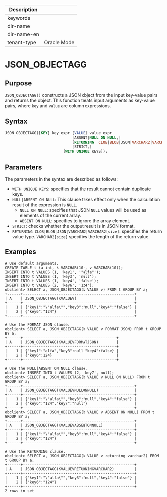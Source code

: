 | Description   |                 |
|---------------|-----------------|
| keywords      |                 |
| dir-name      |                 |
| dir-name-en   |                 |
| tenant-type   | Oracle Mode     |

# JSON_OBJECTAGG

## Purpose

`JSON_OBJECTAGG()` constructs a JSON object from the input key-value pairs and returns the object. This function treats input arguments as key-value pairs, where `key` and `value` are column expressions.

## Syntax

```sql
JSON_OBJECTAGG([KEY] key_expr [VALUE] value_expr
                              [ABSENT|NULL ON NULL,]
                              [RETURNING  CLOB|BLOB|JSON|VARCHAR2|VARCHAR2[size],]
                              [STRICT,]
                          [WITH UNIQUE KEYS]);

```

## Parameters

The parameters in the syntax are described as follows:

- `WITH UNIQUE KEYS`: specifies that the result cannot contain duplicate keys.
- `NULL|ABSENT ON NULL`: This clause takes effect only when the calculation result of the expression is `NULL`.
   - `NULL ON NULL`: specifies that JSON `NULL` values will be used as elements of the current array.
   - `ABSENT ON NULL`: specifies to ignore the array element.
- `STRICT`: checks whether the output result is in JSON format.
- `RETURNING CLOB|BLOB|JSON|VARCHAR2|VARCHAR2[size]`: specifies the return value type. `VARCHAR2[size]` specifies the length of the return value.

## Examples

```shell
# Use default arguments.
CREATE TABLE t (a int, k VARCHAR(10), v VARCHAR(10));
INSERT INTO t VALUES (1, 'key1', '"alfa"');
INSERT INTO t VALUES (1, 'key3', 'null');
INSERT INTO t VALUES (1, 'key4', 'false');
INSERT INTO t VALUES (2, 'key6', '124');
obclient> SELECT a, JSON_OBJECTAGG(k VALUE v) FROM t GROUP BY a;
+------+--------------------------------------------------+
| A    | JSON_OBJECTAGG(KVALUEV)                          |
+------+--------------------------------------------------+
|    1 | {"key1":"\"alfa\"","key3":"null","key4":"false"} |
|    2 | {"key6":"124"}                                   |
+------+--------------------------------------------------+

# Use the FORMAT JSON clause.
obclient> SELECT a, JSON_OBJECTAGG(k VALUE v FORMAT JSON) FROM t GROUP BY a;
+------+------------------------------------------+
| A    | JSON_OBJECTAGG(KVALUEVFORMATJSON)        |
+------+------------------------------------------+
|    1 | {"key1":"alfa","key3":null,"key4":false} |
|    2 | {"key6":124}                             |
+------+------------------------------------------+

# Use the NULL|ABSENT ON NULL clause.
obclient> INSERT INTO t VALUES (2, 'key7', null);
obclient> SELECT a, JSON_OBJECTAGG(k VALUE v NULL ON NULL) FROM t GROUP BY a;
+------+--------------------------------------------------+
| A    | JSON_OBJECTAGG(KVALUEVNULLONNULL)                |
+------+--------------------------------------------------+
|    1 | {"key1":"\"alfa\"","key3":"null","key4":"false"} |
|    2 | {"key6":"124","key7":"null"}                     |
+------+--------------------------------------------------+
obclient> SELECT a, JSON_OBJECTAGG(k VALUE v ABSENT ON NULL) FROM t GROUP BY a;
+------+--------------------------------------------------+
| A    | JSON_OBJECTAGG(KVALUEVABSENTONNULL)              |
+------+--------------------------------------------------+
|    1 | {"key1":"\"alfa\"","key3":"null","key4":"false"} |
|    2 | {"key6":"124"}                                   |
+------+--------------------------------------------------+

# Use the RETURNING clause.
obclient> SELECT a, JSON_OBJECTAGG(k VALUE v returning varchar2) FROM t GROUP BY a;
+------+--------------------------------------------------+
| A    | JSON_OBJECTAGG(KVALUEVRETURNINGVARCHAR2)         |
+------+--------------------------------------------------+
|    1 | {"key1":"\"alfa\"","key3":"null","key4":"false"} |
|    2 | {"key6":"124"}                                   |
+------+--------------------------------------------------+
2 rows in set
```
